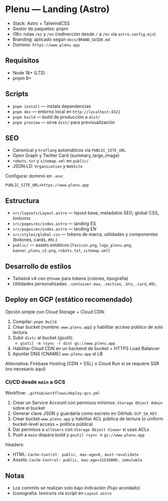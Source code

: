 # Plenu — Landing (Astro)

- Stack: Astro + TailwindCSS
- Gestor de paquetes: pnpm
- i18n: rutas `/es` y `/en` (redirección desde `/` a `/es` vía `astro.config.mjs`)
- Branding: aplicado según `docs/BRAND_GUIDE.md`
- Dominio: `https://www.plenu.app`

## Requisitos

- Node 18+ (LTS)
- pnpm 8+

## Scripts

- `pnpm install` — instala dependencias
- `pnpm dev` — entorno local en `http://localhost:4321`
- `pnpm build` — build de producción a `dist/`
- `pnpm preview` — sirve `dist/` para previsualización

## SEO

- Canonical y `hreflang` automáticos vía `PUBLIC_SITE_URL`
- Open Graph y Twitter Card (summary_large_image)
- `robots.txt` y `sitemap.xml` en `public/`
- JSON‑LD: `Organization` y `WebSite`

Configurar dominio en `.env`:

```
PUBLIC_SITE_URL=https://www.plenu.app
```

## Estructura

- `src/layouts/Layout.astro` — layout base, metadatos SEO, global CSS, Ionicons
- `src/pages/es/index.astro` — landing ES
- `src/pages/en/index.astro` — landing EN
- `src/styles/global.css` — tokens de marca, utilidades y componentes (botones, cards, etc.)
- `public/` — assets estáticos (`favicon.png`, `logo_plenu.png`, `banner_plenu_x2.png`, `robots.txt`, `sitemap.xml`)

## Desarrollo de estilos

- Tailwind v4 con `@theme` para tokens (colores, tipografía)
- Utilidades personalizadas: `.container-max`, `.section`, `.btn`, `.card`, etc.

## Deploy en GCP (estático recomendado)

Opción simple con Cloud Storage + Cloud CDN:

1. Compilar: `pnpm build`
2. Crear bucket (nombre: `www.plenu.app`) y habilitar acceso público de solo lectura
3. Subir `dist/` al bucket (gsutil):
   - `gsutil -m rsync -r dist gs://www.plenu.app`
4. Habilitar Cloud CDN en un backend de bucket + HTTPS Load Balancer
5. Apuntar DNS (CNAME) `www.plenu.app` al LB

Alternativa: Firebase Hosting (CDN + SSL) o Cloud Run si se requiere SSR (no necesario aquí)

### CI/CD desde `main` a GCS

Workflow: `.github/workflows/deploy-gcs.yml`

1. Crear un Service Account con permisos mínimos: `Storage Object Admin` sobre el bucket
2. Generar clave JSON y guardarla como secreto en GitHub: `GCP_SA_KEY`
3. Crear bucket `www.plenu.app` y habilitar ACL pública de lectura (o uniform bucket-level access + política pública)
4. Dar permisos a `allUsers` con `Storage Object Viewer` si usas ACLs
5. Push a `main` dispara build y `gsutil rsync` → `gs://www.plenu.app`

Headers:
- HTML: `Cache-Control: public, max-age=0, must-revalidate`
- Assets: `Cache-Control: public, max-age=31536000, immutable`

## Notas

- Los commits se realizan solo bajo indicación (flujo acordado)
- Iconografía: Ionicons vía script en `Layout.astro`
